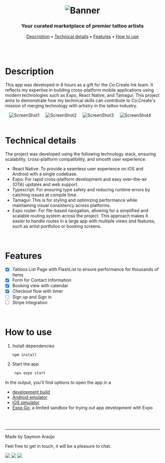 <h1 align="center">
    <img alt="Banner" title="#banner" src="./assets/images/banner.png" />
</h1>

<h3 align="center">Your curated marketplace of premier tattoo artists</h3>

<p align="center">
 <a href="#description">Description</a> • 
 <a href="#technical-details">Technical details</a> •
 <a href="#features">Features</a> • 
 <a href="#how-to-use">How to use</a>
</p>

<br>
<br>

# Description
<p>This app was developed in 8 hours as a gift for the Co:Create Ink team. It reflects my expertise in building cross-platform mobile applications using modern technologies such as Expo, React Native, and Tamagui. This project aims to demonstrate how my technical skills can contribute to Co:Create's mission of merging technology with artistry in the tattoo industry.</p>


<div align="center">
 <img alt="ScreenShot1" title="#screenshot1" src="./assets/images/screenshot1.png"  />&nbsp;&nbsp;&nbsp;&nbsp;
 <img alt="ScreenShot2" title="#screenshot2" src="./assets/images/screenshot2.png"  />&nbsp;&nbsp;&nbsp;&nbsp;
 <img alt="ScreenShot3" title="#screenshot3" src="./assets/images/screenshot3.png"  />&nbsp;&nbsp;&nbsp;&nbsp;
 <img alt="ScreenShot4" title="#screenshot4" src="./assets/images/screenshot4.png"  />&nbsp;&nbsp;&nbsp;&nbsp;
</div>


<br>

# Technical details
<p>The project was developed using the following technology stack, ensuring scalability, cross-platform compatibility, and smooth user experience:</p>

- React Native: To provide a seamless user experience on iOS and Android with a single codebase.
- Expo: For rapid cross-platform development and easy over-the-air (OTA) updates and web support.
- Typescript: For ensuring type safety and reducing runtime errors by catching issues at compile time.
- Tamagui: This is for styling and optimizing performance while maintaining visual consistency across platforms.
- Expo router: For file-based navigation, allowing for a simplified and scalable routing system across the project. This approach makes it easier to handle routes in a large app with multiple views and features, such as artist portfolios or booking screens.

<br>

# Features

- [x] Tattoos List Page with FlashList to ensure performance for thousands of items
- [x] Form for Contact Information
- [x] Booking view with calendar
- [x] Checkout flow with timer
- [ ] Sign up and Sign in
- [ ] Stripe Integration

<br>


# How to use


1. Install dependencies

   ```bash
   npm install
   ```

2. Start the app

   ```bash
    npx expo start
   ```

In the output, you'll find options to open the app in a

- [development build](https://docs.expo.dev/develop/development-builds/introduction/)
- [Android emulator](https://docs.expo.dev/workflow/android-studio-emulator/)
- [iOS simulator](https://docs.expo.dev/workflow/ios-simulator/)
- [Expo Go](https://expo.dev/go), a limited sandbox for trying out app development with Expo
<br>
<br>

---

Made by Saymon Araújo
<div>
 <p> Feel free to get in touch, it will be a pleasure to chat.</p>
  <a href="https://www.linkedin.com/in/saymon-araujo/" target="_blank"><img src="https://img.shields.io/badge/LinkedIn-0077B5?style=for-the-badge&logo=linkedin&logoColor=white" target="_blank"></a>
  <a href="mailto:saymonbrandon@gmail.com?subject=Hello%20Saymon,%20From%20Github"><img src="https://img.shields.io/badge/gmail-%23D14836.svg?&style=for-the-badge&logo=gmail&logoColor=white" /></a>
  <a href="https://t.me/saymon_araujo_dev"><img src="https://img.shields.io/badge/Telegram-2CA5E0?style=for-the-badge&logo=telegram&logoColor=white" /></a>&nbsp;&nbsp;&nbsp;&nbsp;
</div>
